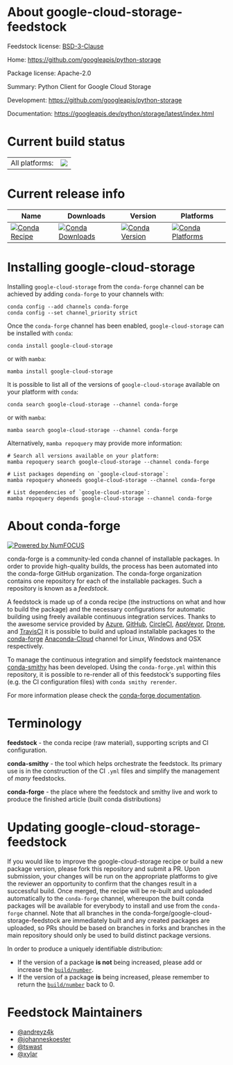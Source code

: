 About google-cloud-storage-feedstock
====================================

Feedstock license: [BSD-3-Clause](https://github.com/conda-forge/google-cloud-storage-feedstock/blob/main/LICENSE.txt)

Home: https://github.com/googleapis/python-storage

Package license: Apache-2.0

Summary: Python Client for Google Cloud Storage

Development: https://github.com/googleapis/python-storage

Documentation: https://googleapis.dev/python/storage/latest/index.html

Current build status
====================


<table><tr><td>All platforms:</td>
    <td>
      <a href="https://dev.azure.com/conda-forge/feedstock-builds/_build/latest?definitionId=5585&branchName=main">
        <img src="https://dev.azure.com/conda-forge/feedstock-builds/_apis/build/status/google-cloud-storage-feedstock?branchName=main">
      </a>
    </td>
  </tr>
</table>

Current release info
====================

| Name | Downloads | Version | Platforms |
| --- | --- | --- | --- |
| [![Conda Recipe](https://img.shields.io/badge/recipe-google--cloud--storage-green.svg)](https://anaconda.org/conda-forge/google-cloud-storage) | [![Conda Downloads](https://img.shields.io/conda/dn/conda-forge/google-cloud-storage.svg)](https://anaconda.org/conda-forge/google-cloud-storage) | [![Conda Version](https://img.shields.io/conda/vn/conda-forge/google-cloud-storage.svg)](https://anaconda.org/conda-forge/google-cloud-storage) | [![Conda Platforms](https://img.shields.io/conda/pn/conda-forge/google-cloud-storage.svg)](https://anaconda.org/conda-forge/google-cloud-storage) |

Installing google-cloud-storage
===============================

Installing `google-cloud-storage` from the `conda-forge` channel can be achieved by adding `conda-forge` to your channels with:

```
conda config --add channels conda-forge
conda config --set channel_priority strict
```

Once the `conda-forge` channel has been enabled, `google-cloud-storage` can be installed with `conda`:

```
conda install google-cloud-storage
```

or with `mamba`:

```
mamba install google-cloud-storage
```

It is possible to list all of the versions of `google-cloud-storage` available on your platform with `conda`:

```
conda search google-cloud-storage --channel conda-forge
```

or with `mamba`:

```
mamba search google-cloud-storage --channel conda-forge
```

Alternatively, `mamba repoquery` may provide more information:

```
# Search all versions available on your platform:
mamba repoquery search google-cloud-storage --channel conda-forge

# List packages depending on `google-cloud-storage`:
mamba repoquery whoneeds google-cloud-storage --channel conda-forge

# List dependencies of `google-cloud-storage`:
mamba repoquery depends google-cloud-storage --channel conda-forge
```


About conda-forge
=================

[![Powered by
NumFOCUS](https://img.shields.io/badge/powered%20by-NumFOCUS-orange.svg?style=flat&colorA=E1523D&colorB=007D8A)](https://numfocus.org)

conda-forge is a community-led conda channel of installable packages.
In order to provide high-quality builds, the process has been automated into the
conda-forge GitHub organization. The conda-forge organization contains one repository
for each of the installable packages. Such a repository is known as a *feedstock*.

A feedstock is made up of a conda recipe (the instructions on what and how to build
the package) and the necessary configurations for automatic building using freely
available continuous integration services. Thanks to the awesome service provided by
[Azure](https://azure.microsoft.com/en-us/services/devops/), [GitHub](https://github.com/),
[CircleCI](https://circleci.com/), [AppVeyor](https://www.appveyor.com/),
[Drone](https://cloud.drone.io/welcome), and [TravisCI](https://travis-ci.com/)
it is possible to build and upload installable packages to the
[conda-forge](https://anaconda.org/conda-forge) [Anaconda-Cloud](https://anaconda.org/)
channel for Linux, Windows and OSX respectively.

To manage the continuous integration and simplify feedstock maintenance
[conda-smithy](https://github.com/conda-forge/conda-smithy) has been developed.
Using the ``conda-forge.yml`` within this repository, it is possible to re-render all of
this feedstock's supporting files (e.g. the CI configuration files) with ``conda smithy rerender``.

For more information please check the [conda-forge documentation](https://conda-forge.org/docs/).

Terminology
===========

**feedstock** - the conda recipe (raw material), supporting scripts and CI configuration.

**conda-smithy** - the tool which helps orchestrate the feedstock.
                   Its primary use is in the construction of the CI ``.yml`` files
                   and simplify the management of *many* feedstocks.

**conda-forge** - the place where the feedstock and smithy live and work to
                  produce the finished article (built conda distributions)


Updating google-cloud-storage-feedstock
=======================================

If you would like to improve the google-cloud-storage recipe or build a new
package version, please fork this repository and submit a PR. Upon submission,
your changes will be run on the appropriate platforms to give the reviewer an
opportunity to confirm that the changes result in a successful build. Once
merged, the recipe will be re-built and uploaded automatically to the
`conda-forge` channel, whereupon the built conda packages will be available for
everybody to install and use from the `conda-forge` channel.
Note that all branches in the conda-forge/google-cloud-storage-feedstock are
immediately built and any created packages are uploaded, so PRs should be based
on branches in forks and branches in the main repository should only be used to
build distinct package versions.

In order to produce a uniquely identifiable distribution:
 * If the version of a package **is not** being increased, please add or increase
   the [``build/number``](https://docs.conda.io/projects/conda-build/en/latest/resources/define-metadata.html#build-number-and-string).
 * If the version of a package **is** being increased, please remember to return
   the [``build/number``](https://docs.conda.io/projects/conda-build/en/latest/resources/define-metadata.html#build-number-and-string)
   back to 0.

Feedstock Maintainers
=====================

* [@andreyz4k](https://github.com/andreyz4k/)
* [@johanneskoester](https://github.com/johanneskoester/)
* [@tswast](https://github.com/tswast/)
* [@xylar](https://github.com/xylar/)

